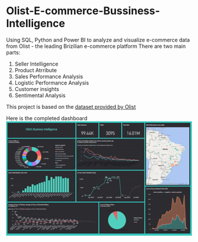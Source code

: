 # Olist-E-commerce-Bussiness-Intelligence
Using SQL, Python and Power BI to analyze and visualize e-commerce data from Olist - the leading Brizilian e-commerce platform
There are two main parts:
1. Seller Intelligence
2. Product Atrribute
3. Sales Performance Analysis
4. Logistic Performance Analysis
5. Customer insights
6. Sentimental Analysis

This project is based on the [dataset provided by Olist](https://www.kaggle.com/datasets/olistbr/brazilian-ecommerce)


Here is the completed dashboard 
![](https://github.com/MeganMai/Olist-E-commerce-Bussiness-Intelligence/blob/main/Dashboard.PNG)
